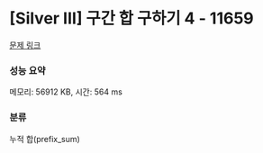 # [Silver III] 구간 합 구하기 4 - 11659 

[문제 링크](https://www.acmicpc.net/problem/11659) 

### 성능 요약

메모리: 56912 KB, 시간: 564 ms

### 분류

누적 합(prefix_sum)

